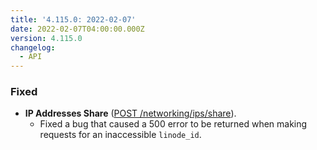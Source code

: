 ```yaml
---
title: '4.115.0: 2022-02-07'
date: 2022-02-07T04:00:00.000Z
version: 4.115.0
changelog:
  - API
---
```


### Fixed

* **IP Addresses Share** ([POST /networking/ips/share](https://www.linode.com/docs/api/networking/#ip-addresses-share)).
  * Fixed a bug that caused a 500 error to be returned when making requests for an inaccessible `linode_id`.
